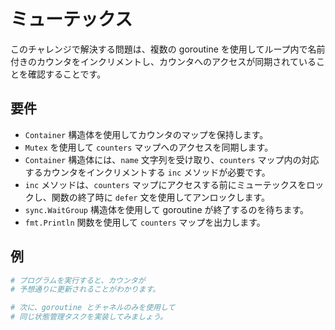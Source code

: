 # ミューテックス

このチャレンジで解決する問題は、複数の goroutine を使用してループ内で名前付きのカウンタをインクリメントし、カウンタへのアクセスが同期されていることを確認することです。

## 要件

- `Container` 構造体を使用してカウンタのマップを保持します。
- `Mutex` を使用して `counters` マップへのアクセスを同期します。
- `Container` 構造体には、`name` 文字列を受け取り、`counters` マップ内の対応するカウンタをインクリメントする `inc` メソッドが必要です。
- `inc` メソッドは、`counters` マップにアクセスする前にミューテックスをロックし、関数の終了時に `defer` 文を使用してアンロックします。
- `sync.WaitGroup` 構造体を使用して goroutine が終了するのを待ちます。
- `fmt.Println` 関数を使用して `counters` マップを出力します。

## 例

```sh
# プログラムを実行すると、カウンタが
# 予想通りに更新されることがわかります。

# 次に、goroutine とチャネルのみを使用して
# 同じ状態管理タスクを実装してみましょう。
```
